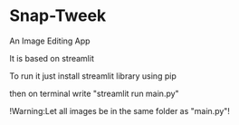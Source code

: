 # Snap-Tweek
An Image Editing App

It is based on streamlit 

To run it just install streamlit library using pip

then on terminal write "streamlit run main.py"

!Warning:Let all images be in the same folder as "main.py"!

